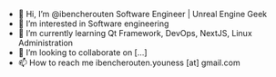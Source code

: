 - 👋 Hi, I’m @ibencherouten Software Engineer | Unreal Engine Geek
- 👀 I’m interested in Software engineering
- 🌱 I’m currently learning Qt Framework, DevOps, NextJS, Linux Administration
- 💞️ I’m looking to collaborate on [...]
- 📫 How to reach me ibencherouten.youness [at] gmail.com

<!---
ibencherouten/ibencherouten is a ✨ special ✨ repository because its `README.md` (this file) appears on your GitHub profile.
You can click the Preview link to take a look at your changes.
--->

